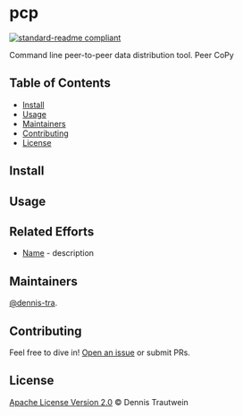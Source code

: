 # pcp
[![standard-readme compliant](https://img.shields.io/badge/readme%20style-standard-brightgreen.svg?style=flat-square)](https://github.com/RichardLitt/standard-readme)

Command line peer-to-peer data distribution tool. Peer CoPy

## Table of Contents

- [Install](#install)
- [Usage](#usage)
- [Maintainers](#maintainers)
- [Contributing](#contributing)
- [License](#license)

## Install


## Usage


## Related Efforts

- [Name](link) - description

## Maintainers

[@dennis-tra](https://github.com/dennis-tra).

## Contributing

Feel free to dive in! [Open an issue](https://github.com/dennis-tra/pcp/issues/new) or submit PRs.

## License

[Apache License Version 2.0](LICENSE) © Dennis Trautwein
